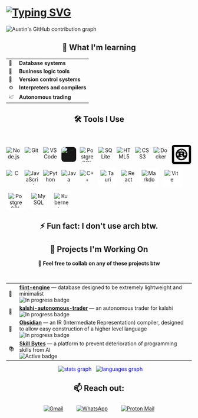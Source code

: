 # [![Typing SVG](https://readme-typing-svg.demolab.com/?lines=👋+Hi,+I'm+Austin&size=30)](https://git.io/typing-svg)

![Austin's GitHub contribution graph](https://activity-graph.vercel.app/graph?username=anb2473&theme=react-dark&hide_border=true&custom_title=GitHub%20Activity)

<h2 align="center"> 🌱 What I'm learning </h2>

<table align="center">
  <tr>
    <td>💾</td>
    <td><strong>Database systems</strong></td>
  </tr>
  <tr>
    <td>🏢</td>
    <td><strong>Business logic tools</strong></td>
  </tr>
  <tr>
    <td>🔄</td>
    <td><strong>Version control systems</strong></td>
  </tr>
  <tr>
    <td>⚙️</td>
    <td><strong>Interpreters and compilers</strong></td>
  </tr>
  <tr>
    <td>📈</td>
    <td><strong>Autonomous trading</strong></td>
  </tr>
</table>

<h2 align="center"> 🛠️ Tools I Use </h2>

<br>

<p align="center" style="display:flex; flex-wrap: wrap; gap: 10px; align-items: center;">
  <img src="https://cdn.jsdelivr.net/gh/devicons/devicon/icons/nodejs/nodejs-original.svg" alt="Node.js" width="40" height="40"/>
  <img src="https://cdn.jsdelivr.net/gh/devicons/devicon/icons/git/git-original.svg" alt="Git" width="40" height="40"/>
  <img src="https://cdn.jsdelivr.net/gh/devicons/devicon/icons/vscode/vscode-original.svg" alt="VSCode" width="40" height="40"/>
  <img src="https://github.githubassets.com/images/modules/logos_page/GitHub-Mark.png" alt="GitHub" width="40" height="40" style="background:#181717; border-radius:8px;"/>
  <img src="https://cdn.jsdelivr.net/gh/devicons/devicon/icons/postgresql/postgresql-original.svg" alt="PostgreSQL" width="40" height="40"/>
  <img src="https://cdn.jsdelivr.net/gh/devicons/devicon/icons/sqlite/sqlite-original.svg" alt="SQLite" width="40" height="40"/>
  <img src="https://cdn.jsdelivr.net/gh/devicons/devicon/icons/html5/html5-original.svg" alt="HTML5" width="40" height="40"/>
  <img src="https://cdn.jsdelivr.net/gh/devicons/devicon/icons/css3/css3-original.svg" alt="CSS3" width="40" height="40"/>
  <img src="https://cdn.jsdelivr.net/gh/devicons/devicon/icons/docker/docker-original.svg" alt="Docker" width="40" height="40"/>
  <img src="https://raw.githubusercontent.com/edent/SuperTinyIcons/master/images/svg/rust.svg" alt="Rust" width="40" height="40" style="background:#000; border-radius:6px; padding:6px;"/>
  <img src="https://cdn.jsdelivr.net/gh/devicons/devicon/icons/c/c-original.svg" alt="C" width="40" height="40"/>
  <img src="https://cdn.jsdelivr.net/gh/devicons/devicon/icons/javascript/javascript-original.svg" alt="JavaScript" width="40" height="40"/>
  <img src="https://cdn.jsdelivr.net/gh/devicons/devicon/icons/python/python-original.svg" alt="Python" width="40" height="40"/>
  <img src="https://cdn.jsdelivr.net/gh/devicons/devicon/icons/java/java-original.svg" alt="Java" width="40" height="40"/>
  <img src="https://cdn.jsdelivr.net/gh/devicons/devicon/icons/cplusplus/cplusplus-original.svg" alt="C++" width="40" height="40"/>
  <img src="https://cdn.jsdelivr.net/npm/simple-icons@v9/icons/tauri.svg" alt="Tauri" width="40" height="40" style="background:#fff; border-radius:6px; padding:6px;"/>
  <img src="https://cdn.jsdelivr.net/gh/devicons/devicon/icons/react/react-original.svg" alt="React" width="40" height="40"/>
  <img src="https://cdn.jsdelivr.net/npm/simple-icons@v9/icons/markdown.svg" alt="Markdown" width="40" height="40" style="background:#fff; border-radius:6px; padding:6px;"/>
  <img src="https://icons.iconarchive.com/icons/simpleicons-team/simple/128/vite-icon.png" alt="Vite" width="40" height="40" style="background:#fff; border-radius:6px; padding:6px;"/>
  <img src="https://icons.iconarchive.com/icons/simpleicons-team/simple/128/postgresql-icon.png" alt="PostgreSQL" width="40" height="40" style="background:#fff; border-radius:6px; padding:6px;"/>
  <img src="https://icons.iconarchive.com/icons/simpleicons-team/simple/128/mysql-icon.png" alt="MySQL" width="40" height="40" style="background:#fff; border-radius:6px; padding:6px;"/>
  <img src="https://icons.iconarchive.com/icons/simpleicons-team/simple/128/kubernetes-icon.png" alt="Kubernetes" width="40" height="40" style="background:#fff; border-radius:6px; padding:6px;"/>
</p>

<h2 align="center"> ⚡ Fun fact: I don't use arch btw. </h2>

<h2 align="center">🧩 Projects I'm Working On</h2>

<p align="center">
  💞️ <strong>Feel free to collab on any of these projects btw</strong>
</p>

<br>

<table align="center">
  <tr>
    <td>💾</td>
    <td>
      <strong><a href="https://github.com/anb2473/flint-engine">flint-engine</a></strong>  
      — database designed to be extremely lightweight and minimalist  
      <br>
      <img src="https://img.shields.io/badge/status-in%20progress-yellow?style=flat-square" alt="In progress badge"/>
    </td>
  </tr>
  <tr>
    <td>🤖</td>
    <td>
      <strong><a href="https://github.com/anb2473/kalshi-autonomous-trader">kalshi-autonomous-trader</a></strong>  
      — an autonomous trader for kalshi  
      <br>
      <img src="https://img.shields.io/badge/status-in%20progress-yellow?style=flat-square" alt="In progress badge"/>
    </td>
  </tr>
  <tr>
    <td>🗿</td>
    <td>
      <strong><a href="https://github.com/anb2473/obsidian">Obsidian</a></strong>  
      — an IR (Intermediate Representation) compiler, designed to allow easy construction of a higher level language  
      <br>
      <img src="https://img.shields.io/badge/status-in%20progress-yellow?style=flat-square" alt="In progress badge"/>
    </td>
  </tr>
  <tr>
    <td>📚</td>
    <td>
      <strong><a href="https://skill-bytes.netlify.app">Skill Bytes</a></strong>  
      — a platform to prevent deterioration of programming skills from AI  
      <br>
      <img src="https://img.shields.io/badge/status-active-brightgreen?style=flat-square" alt="Active badge"/>
    </td>
  </tr>
</table>


<div align="center">
  <p style="color:blue;">
  <img src="https://github-readme-stats.vercel.app/api?username=anb2473&hide_title=false&hide_rank=false&show_icons=true&include_all_commits=true&count_private=true&disable_animations=false&theme=dracula&locale=en&hide_border=false" height="150" alt="stats graph"  />
  <img src="https://github-readme-stats.vercel.app/api/top-langs?username=anb2473&local=en&hide_title=false&layout=compact&card_width=320&langs_count=5&theme=dracula&hide_border=false" height="150" alt="languages graph"  />
  </p>
</div>

<h2 align="center">📫 Reach out:</h2>

<p align="center" style="display: flex; justify-content: center; gap: 20px;">
  <a href="mailto:austinnabilblass@gmail.com" target="_blank" style="padding: 8px;">
    <img alt="Gmail" src="https://img.shields.io/badge/Gmail-D14836?style=for-the-badge&logo=gmail&logoColor=white" />
  </a>

  <a href="https://wa.me/12024001681" target="_blank" style="padding: 8px;">
    <img alt="WhatsApp" src="https://img.shields.io/badge/WhatsApp-25D366?style=for-the-badge&logo=whatsapp&logoColor=white" />
  </a>

  <a href="mailto:yourprotonemail@proton.me" target="_blank" style="padding: 8px;">
    <img alt="Proton Mail" src="https://img.shields.io/badge/Proton%20Mail-8B8BFF?style=for-the-badge&logo=protonmail&logoColor=white" />
  </a>
</p>
